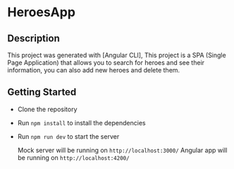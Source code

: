 # HeroesApp


## Description

This project was generated with [Angular CLI],
This project is a SPA (Single Page Application) that allows you to search for heroes and see their information, you can also add new heroes and delete them.

## Getting Started

- Clone the repository
- Run `npm install` to install the dependencies
- Run `npm run dev` to start the server

   Mock server will be running on `http://localhost:3000/`
   Angular app will be running on `http://localhost:4200/`